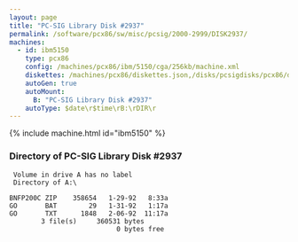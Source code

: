 ```yaml
---
layout: page
title: "PC-SIG Library Disk #2937"
permalink: /software/pcx86/sw/misc/pcsig/2000-2999/DISK2937/
machines:
  - id: ibm5150
    type: pcx86
    config: /machines/pcx86/ibm/5150/cga/256kb/machine.xml
    diskettes: /machines/pcx86/diskettes.json,/disks/pcsigdisks/pcx86/diskettes.json
    autoGen: true
    autoMount:
      B: "PC-SIG Library Disk #2937"
    autoType: $date\r$time\rB:\rDIR\r
---
```


{% include machine.html id="ibm5150" %}

### Directory of PC-SIG Library Disk #2937

     Volume in drive A has no label
     Directory of A:\

    BNFP200C ZIP    358654   1-29-92   8:33a
    GO       BAT        29   1-31-92   1:17a
    GO       TXT      1848   2-06-92  11:17a
            3 file(s)     360531 bytes
                               0 bytes free
